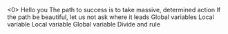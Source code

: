 <0>
Hello you
The path to success is to take massive, determined action
If the path be beautiful, let us not ask where it leads
Global variables
Local variable
Local variable
Global variable
Divide and rule
